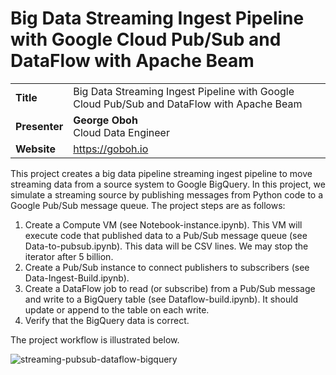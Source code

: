 # Big Data Streaming Ingest Pipeline with Google Cloud Pub/Sub and DataFlow with Apache Beam

| | |
|-|-|
|__Title__| Big Data Streaming Ingest Pipeline with Google Cloud Pub/Sub and DataFlow with Apache Beam
|__Presenter__ | __George Oboh__ <br>Cloud Data Engineer<br>
|__Website__ | <a href="https://goboh.io">https://goboh.io</a>


This project creates a big data pipeline streaming ingest pipeline to move streaming data from a source system to Google BigQuery. In this project, we simulate a streaming source by publishing messages from Python code to a Google Pub/Sub message queue. The project steps are as follows:

1. Create a Compute VM (see Notebook-instance.ipynb). This VM will execute code that published data to a Pub/Sub message queue (see Data-to-pubsub.ipynb). This data will be CSV lines. We may stop the iterator after 5 billion. 
2. Create a Pub/Sub instance to connect publishers to subscribers (see Data-Ingest-Build.ipynb).
3. Create a DataFlow job to read (or subscribe) from a Pub/Sub message and write to a BigQuery table (see Dataflow-build.ipynb). It should update or append to the table on each write.
4. Verify that the BigQuery data is correct.

The project workflow is illustrated below.

<img src="s3_gcp_nifi.png" alt="streaming-pubsub-dataflow-bigquery">
